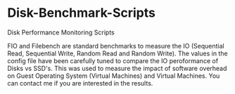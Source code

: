 Disk-Benchmark-Scripts
======================
Disk Performance Monitoring Scripts

FIO and Filebench are standard benchmarks to measure the IO (Sequential Read, Sequential Write, Random Read and Random Write). The values in the config file have been carefully tuned to compare the IO peroformance of Disks vs SSD's. This was used to measure the impact of software overhead on Guest Operating System (Virtual Machines) and Virtual Machines. You can contact me if you are interested in the results.
